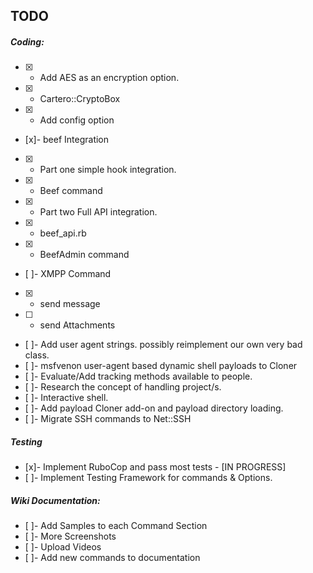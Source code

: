 ## TODO
##### Coding:
- [x] - Add AES as an encryption option.
- [x]  + Cartero::CryptoBox
- [x]  + Add config option
- [x]- beef Integration
- [x]  - Part one simple hook integration.
- [x]    + Beef command
- [x]  - Part two Full API integration.
- [x]    + beef_api.rb
- [x]    + BeefAdmin command
- [ ]- XMPP Command
- [x]    + send message
- [ ]    + send Attachments
- [ ]- Add user agent strings. possibly reimplement our own very bad class.
- [ ]- msfvenon user-agent based dynamic shell payloads to Cloner
- [ ]- Evaluate/Add tracking methods available to people.
- [ ]- Research the concept of handling project/s.
- [ ]- Interactive shell.
- [ ]- Add payload Cloner add-on and payload directory loading.
- [ ]- Migrate SSH commands to Net::SSH

##### Testing
- [x]- Implement RuboCop and pass most tests - [IN PROGRESS]
- [ ]- Implement Testing Framework for commands & Options.

##### Wiki Documentation:
- [ ]- Add Samples to each Command Section
- [ ]- More Screenshots
- [ ]- Upload Videos
- [ ]- Add new commands to documentation
